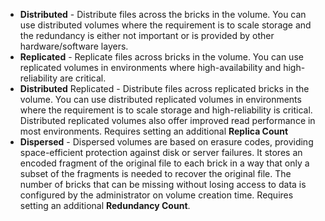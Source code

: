 * **Distributed** - Distribute files across the bricks in the volume. You can use distributed volumes where the requirement is to scale storage and the redundancy is either not important or is provided by other hardware/software layers.
* **Replicated** - Replicate files across bricks in the volume. You can use replicated volumes in environments where high-availability and high-reliability are critical.
* **Distributed** Replicated - Distribute files across replicated bricks in the volume. You can use distributed replicated volumes in environments where the requirement is to scale storage and high-reliability is critical. Distributed replicated volumes also offer improved read performance in most environments. Requires setting an additional **Replica Count**
* **Dispersed** - Dispersed volumes are based on erasure codes, providing space-efficient protection against disk or server failures. It stores an encoded fragment of the original file to each brick in a way that only a subset of the fragments is needed to recover the original file. The number of bricks that can be missing without losing access to data is configured by the administrator on volume creation time. Requires setting an additional **Redundancy Count**.